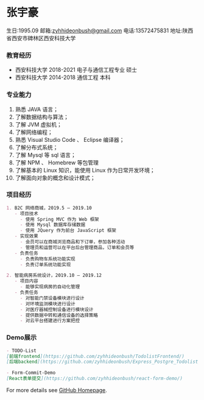 
# **张宇豪**

生日:1995.09           邮箱:zyhhideonbush@gmail.com           电话:13572475831           地址:陕西省西安市碑林区西安科技大学


### 教育经历

- 西安科技大学 2018-2021 电子与通信工程专业 硕士
- 西安科技大学 2014-2018 通信工程 本科

### 专业能力

1. 熟悉 JAVA 语言；
2. 了解数据结构与算法；
3. 了解 JVM 虚拟机；
4. 了解网络编程；
5. 熟悉 Visual Studio Code 、 Eclipse 编译器；
6. 了解分布式系统；
7. 了解 Mysql 等 sql 语言；
8. 了解 NPM 、 Homebrew 等包管理
9. 了解基本的 Linux 知识，能使用 Linux 作为日常开发环境；
10. 了解面向对象的概念和设计模式；

### 项目经历

```markdown
1. B2C 网络商城，2019.5 – 2019.10
   - 项目技术
     - 使用 Spring MVC 作为 Web 框架
     - 使用 Mysql 数据库存储数据
     - 使用 JQuery 作为前台 JavaScript 框架
   - 实现效果
     - 会员可以在商城浏览商品和下订单，参加各种活动
     - 管理员和运营可以在平台后台管理商品，订单和会员等
   - 负责任务
     - 负责购物车系统功能实现
     - 负责订单系统功能实现
```
```markdown
2. 智能病房系统设计，2019.10 – 2019.12
   - 项目内容
     - 能够实现病房的自动化管理
   - 负责任务
     - 对智能门禁设备模块进行设计
     - 对环境监测模块进行设计
     - 对医疗器械控制设备进行模块设计
     - 提供数据中转和通信设备的选择策略
     - 对云平台搭建进行方案把控
```

### Demo展示

```markdown
- TODO-List
[前端frontend](https://github.com/zyhhideonbush/TodolistFrontend/)
[后端backend](https://github.com/zyhhideonbush/Express_Postgre_Todolist/)
```

```markdown
- Form-Commit-Demo
[React表单提交](https://github.com/zyhhideonbush/react-form-demo/)
```

For more details see [GitHub Homepage](https://github.com/zyhhideonbush/).
